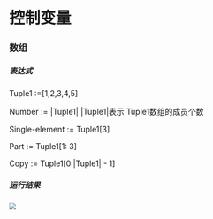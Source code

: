# 控制变量

### 数组

##### 表达式

Tuple1 :=[1,2,3,4,5]

Number := |Tuple1|    |Tuple1|表示 Tuple1数组的成员个数

Single-element := Tuple1[3]

Part := Tuple1[1: 3]

Copy := Tuple1[0:|Tuple1| - 1]

##### 运行结果

<img src="F:\Note\Halcon\基础\picture\1.PNG" style="zoom:75%;" />

